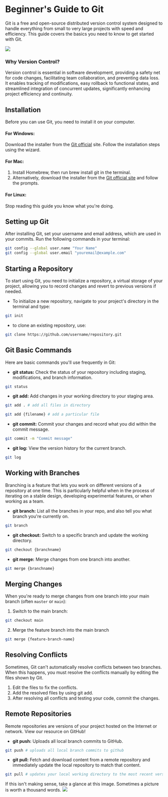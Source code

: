 # Beginner's Guide to Git
Git is a free and open-source distributed version control system designed to handle everything from small to very large projects with speed and efficiency. This guide covers the basics you need to know to get started with Git.

<img src="https://www.mew.org/~kazu/proj/visual-git-guide/basic-usage.svg">

### Why Version Control?
Version control is essential in software development, providing a safety net for code changes, facilitating team collaboration, and preventing data loss. It enables tracking of modifications, easy rollback to functional states, and streamlined integration of concurrent updates, significantly enhancing project efficiency and continuity.

## Installation
Before you can use Git, you need to install it on your computer.

#### For Windows:
Download the installer from the [Git official](https://git-scm.com/) site.
Follow the installation steps using the wizard.
#### For Mac:
1. Install Homebrew, then run brew install git in the terminal.
2. Alternatively, download the installer from the [Git official site](https://git-scm.com/) and follow the prompts.
#### For Linux:
Stop reading this guide you know what you're doing.

## Setting up Git
After installing Git, set your username and email address, which are used in your commits. Run the following commands in your terminal:

```bash
git config --global user.name "Your Name"
git config --global user.email "youremail@example.com"
```

## Starting a Repository
To start using Git, you need to initialize a repository, a virtual storage of your project, allowing you to record changes and revert to previous versions if needed.

* To initialize a new repository, navigate to your project's directory in the terminal and type:
```bash
git init
```
* to clone an existing repository, use:
```bash
git clone https://github.com/username/repository.git
```

## Git Basic Commands
Here are basic commands you'll use frequently in Git:
* **git status:** Check the status of your repository including staging, modifications, and branch information.
```bash
git status
```
* **git add:** Add changes in your working directory to your staging area.
```bash
git add . # add all files in directory
```
```bash
git add {filename} # add a particular file
```
* **git commit:** Commit your changes and record what you did within the commit message.
```bash
git commit -m "Commit message"
```
* **git log:** View the version history for the current branch.
```bash
git log
```

## Working with Branches
Branching is a feature that lets you work on different versions of a repository at one time. This is particularly helpful when in the process of iterating on a stable design, developing experimental features, or when working as a team.
* **git branch:** List all the branches in your repo, and also tell you what branch you're currently on.
```bash
git branch
```
* **git checkout:** Switch to a specific branch and update the working directory.
```bash
git checkout {branchname}
```
* **git merge:** Merge changes from one branch into another.
```bash
git merge {branchname}
```

## Merging Changes
When you're ready to merge changes from one branch into your main branch (often `master` or `main`):

1. Switch to the main branch:
```bash
git checkout main
```

2. Merge the feature branch into the main branch
```bash
git merge {feature-branch-name}
```

## Resolving Conflicts
Sometimes, Git can't automatically resolve conflicts between two branches. When this happens, you must resolve the conflicts manually by editing the files shown by Git.

1. Edit the files to fix the conflicts.
2. Add the resolved files by using git add.
3. After resolving all conflicts and testing your code, commit the changes.

## Remote Repositories
Remote repositories are versions of your project hosted on the Internet or network. View our resource on GitHub!
* **git push:** Uploads all local branch commits to GitHub.
```bash
git push # uploads all local branch commits to github
```
* **git pull:** Fetch and download content from a remote repository and immediately update the local repository to match that content.
```bash
git pull # updates your local working directory to the most recent version on github
```

If this isn't making sense, take a glance at this image. Sometimes a picture is worth a thousand words.
<img src=https://pbs.twimg.com/media/FjJ62xKXkAYfFjt.jpg>